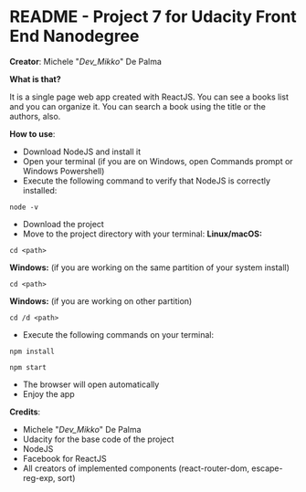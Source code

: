 # README - Project 7 for Udacity Front End Nanodegree

**Creator**: Michele "*Dev_Mikko*" De Palma

**What is that?**

It is a single page web app created with ReactJS. You can see a books list and you can organize it. You can search a book using the title or the authors, also.

**How to use**:

- Download NodeJS and install it
- Open your terminal (if you are on Windows, open Commands prompt or Windows Powershell)
- Execute the following command to verify that NodeJS is correctly installed:
```
node -v
```
- Download the project
- Move to the project directory with your terminal:
**Linux/macOS:**

```cd <path>```

**Windows:** (if you are working on the same partition of your system install)

```cd <path>```

**Windows:** (if you are working on other partition)

```cd /d <path>```

- Execute the following commands on your terminal:

```
npm install

npm start
```

- The browser will open automatically
- Enjoy the app

**Credits**:

- Michele "*Dev_Mikko*" De Palma
- Udacity for the base code of the project
- NodeJS
- Facebook for ReactJS
- All creators of implemented components (react-router-dom, escape-reg-exp, sort)